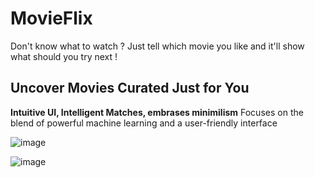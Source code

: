 # MovieFlix
Don't know what to watch ? Just tell which movie you like and it'll show what should you try next !


## Uncover Movies Curated Just for You

**Intuitive UI, Intelligent Matches, embrases minimilism**
 Focuses on the blend of powerful machine learning and a user-friendly interface

![image](https://github.com/user-attachments/assets/01d2c479-2794-41a1-993b-fa003e1f2d07)

![image](https://github.com/user-attachments/assets/3ff6d34d-ac49-4e70-9bc0-e9027384928f)



